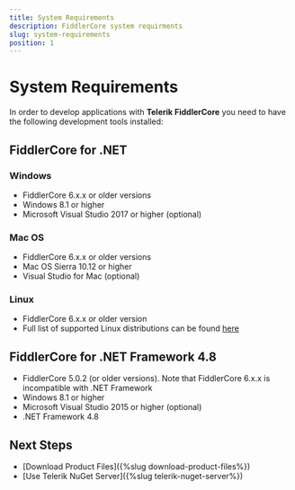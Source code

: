 ```yaml
---
title: System Requirements
description: FiddlerCore system requirments
slug: system-requirements
position: 1
---
```


# System Requirements

In order to develop applications with **Telerik FiddlerCore** you need to have the following development tools installed:

## FiddlerCore for .NET

### Windows

- FiddlerCore 6.x.x or older versions
- Windows 8.1 or higher
- Microsoft Visual Studio 2017 or higher (optional)

### Mac OS

- FiddlerCore 6.x.x or older versions
- Mac OS Sierra 10.12 or higher
- Visual Studio for Mac (optional)

### Linux

- FiddlerCore 6.x.x or older version
- Full list of supported Linux distributions can be found [here](https://docs.microsoft.com/en-us/dotnet/core/linux-prerequisites?tabs=netcore21#linux-distribution-dependencies)

## FiddlerCore for .NET Framework 4.8

- FiddlerCore 5.0.2 (or older versions). Note that FiddlerCore 6.x.x is incompatible with .NET Framework
- Windows 8.1 or higher
- Microsoft Visual Studio 2015 or higher (optional)
- .NET Framework 4.8

## Next Steps

* [Download Product Files]({%slug download-product-files%})
* [Use Telerik NuGet Server]({%slug telerik-nuget-server%})
